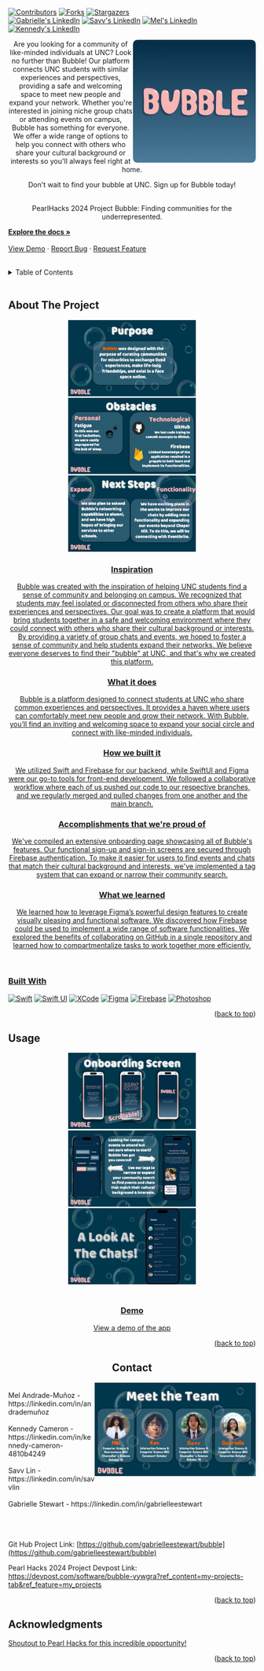 <a name="readme-top"></a>

<!-- PROJECT SHIELDS -->
<!--
*** I'm using markdown "reference style" links for readability.
*** Reference links are enclosed in brackets [ ] instead of parentheses ( ).
*** See the bottom of this document for the declaration of the reference variables
*** https://www.markdownguide.org/basic-syntax/#reference-style-links
-->
[![Contributors][contributors-shield]][contributors-url]
[![Forks][forks-shield]][forks-url]
[![Stargazers][stars-shield]][stars-url]
<br />
[![Gabrielle's LinkedIn][g-linkedin-shield]][gabrielle-linkedin-url]
[![Savv's LinkedIn][s-linkedin-shield]][savv-linkedin-url]
[![Mel's LinkedIn][m-linkedin-shield]][mel-linkedin-url]
[![Kennedy's LinkedIn][k-linkedin-shield]][ken-linkedin-url]


<!-- PROJECT LOGO -->
  <img align="right" width="250" height="250" src="croppedIcon.png">

<!-- <h3 align="center">Bubble</h3> -->
 
<p align="center">
Are you looking for a community of like-minded individuals at UNC? Look no further than Bubble! Our platform connects UNC students with similar experiences and perspectives, providing a safe and welcoming space to meet new people and expand your network. Whether you're interested in joining niche group chats or attending events on campus, Bubble has something for everyone. We offer a wide range of options to help you connect with others who share your cultural background or interests so you'll always feel right at home.
  <p align="center">
Don't wait to find your bubble at UNC. Sign up for Bubble today!
<br />
<br />

  <p align="center">
PearlHacks 2024 Project Bubble: Finding communities for the underrepresented.
    
<br />
<p align="left">
    <a href="https://github.com/gabrielleestewart/bubble"><strong>Explore the docs »</strong></a>
    <br />
    <br />
    <a href="https://github.com/gabrielleestewart/bubble">View Demo</a>
    ·
    <a href="https://github.com/gabrielleestewart/bubble/issues">Report Bug</a>
    ·
    <a href="https://github.com/gabrielleestewart/bubble/issues">Request Feature</a>
  </p>
</div>
<br />


<!-- TABLE OF CONTENTS -->
<details>
  <summary>Table of Contents</summary>
  <ol>
    <li>
      <a href="#about-the-project">About The Project</a>
      <ul>
        <li><a href="#Inspiration">Inspiration</a></li>
      </ul>
      <ul>
        <li><a href="#What-it-does">What it does</a></li>
      </ul>
      <ul>
        <li><a href="#How-we-built-it">How we built it</a></li>
      </ul>
      <ul>
        <li><a href="#Challenges-we-ran-into">Challenges we ran into</a></li>
      </ul>
      <ul>
        <li><a href="#Accomplishments-that-we're-proud-of">Accomplishments that we're proud of</a></li>
      </ul>
      <ul>
        <li><a href="#What-we-learned">What we learned</a></li>
      </ul>
      <ul>
        <li><a href="#What's-next-for-Bubble">What's next for Bubble</a></li>
      </ul>
      <ul>
        <li><a href="#built-with">Built With</a></li>
      </ul>
    </li>
    <li><a href="#usage">Usage</a></li>
    <li><a href="#contact">Contact</a></li>
    <li><a href="#acknowledgments">Acknowledgments</a></li>
  </ol>
</details>

<br />


<!-- ABOUT THE PROJECT -->
## About The Project

<div align="center">
  <a href="https://github.com/gabrielleestewart/bubble">
    <img src="Slides/purpose.jpeg" alt="Purpose" width="260" height="155">
  <a href="https://github.com/gabrielleestewart/bubble">
    <img src="Slides/obstacles.jpeg" alt="Obstacles" width="260" height="155">
  <a href="https://github.com/gabrielleestewart/bubble">
    <img src="Slides/nextsteps.jpeg" alt="Next Steps" width="260" height="155">
<br />
    
### Inspiration

Bubble was created with the inspiration of helping UNC students find a sense of community and belonging on campus. We recognized that students may feel isolated or disconnected from others who share their experiences and perspectives. Our goal was to create a platform that would bring students together in a safe and welcoming environment where they could connect with others who share their cultural background or interests. By providing a variety of group chats and events, we hoped to foster a sense of community and help students expand their networks. We believe everyone deserves to find their "bubble" at UNC, and that's why we created this platform.

### What it does

Bubble is a platform designed to connect students at UNC who share common experiences and perspectives. It provides a haven where users can comfortably meet new people and grow their network. With Bubble, you’ll find an inviting and welcoming space to expand your social circle and connect with like-minded individuals.

### How we built it

We utilized Swift and Firebase for our backend, while SwiftUI and Figma were our go-to tools for front-end development. We followed a collaborative workflow where each of us pushed our code to our respective branches, and we regularly merged and pulled changes from one another and the main branch.

### Accomplishments that we're proud of

We've compiled an extensive onboarding page showcasing all of Bubble's features. Our functional sign-up and sign-in screens are secured through Firebase authentication. To make it easier for users to find events and chats that match their cultural background and interests, we've implemented a tag system that can expand or narrow their community search.

### What we learned

We learned how to leverage Figma’s powerful design features to create visually pleasing and functional software. We discovered how Firebase could be used to implement a wide range of software functionalities. We explored the benefits of collaborating on GitHub in a single repository and learned how to compartmentalize tasks to work together more efficiently.


<br />
<div align="left">

### Built With

[![Swift][Swift]][Swift-url]
[![Swift UI][SwiftUI]][SwiftUI-url]
[![XCode][XCode]][XCode-url]
[![Figma][Figma]][Figma-url]
[![Firebase][Firebase]][Firebase]
[![Photoshop][Photoshop]][Photoshop-url]

<p align="right">(<a href="#readme-top">back to top</a>)</p>



<!-- USAGE EXAMPLES -->
## Usage
<div align="center">
  <a href="https://github.com/gabrielleestewart/bubble">
    <img src="Slides/onboarding.jpeg" alt="Onboarding" width="260" height="155"> 
  <a href="https://github.com/gabrielleestewart/bubble">
    <img src="Slides/tags.jpeg" alt="Tags & Events" width="260" height="155">
  <a href="https://github.com/gabrielleestewart/bubble">
    <img src="Slides/chats.jpeg" alt="Chats" width="260" height="155">
  <br />

<br />

### Demo
<object data="https://appetize.io/embed/iudcliol5a3l3ihwlf4z7q4uqa?device=iphone11&scale=75&orientation=portrait&osVersion=17.2" type="text/html" width="100%" height="600px">
  <a href="https://appetize.io/embed/iudcliol5a3l3ihwlf4z7q4uqa?device=iphone11&scale=75&orientation=portrait&osVersion=17.2">View a demo of the app</a>
</object>




<p align="right">(<a href="#readme-top">back to top</a>)</p>



<!-- CONTACT -->
## Contact

<img align="right" width="328" height="190.5" src="Slides/creators.jpeg">

<div align="left">
<br/ >
Mel Andrade-Muñoz - https://linkedin.com/in/andrademuñoz
<br/ >
<br/ >
Kennedy Cameron - https://linkedin.com/in/kennedy-cameron-4810b4249 
<br/ >
<br/ >
Savv Lin - https://linkedin.com/in/savvlin 
<br/ >
<br/ >
Gabrielle Stewart - https://linkedin.com/in/gabrielleestewart 
<br/ >
<br/ >
<br/ >
<br/ >


Git Hub Project Link: [https://github.com/gabrielleestewart/bubble](https://github.com/gabrielleestewart/bubble)

Pearl Hacks 2024 Project Devpost Link: https://devpost.com/software/bubble-vywgra?ref_content=my-projects-tab&ref_feature=my_projects

<p align="right">(<a href="#readme-top">back to top</a>)</p>



<!-- ACKNOWLEDGMENTS -->
## Acknowledgments

[Shoutout to Pearl Hacks for this incredible opportunity!](https://pearlhacks.com)

<p align="right">(<a href="#readme-top">back to top</a>)</p>



<!-- MARKDOWN LINKS & IMAGES -->
<!-- https://www.markdownguide.org/basic-syntax/#reference-style-links -->
[contributors-shield]: https://img.shields.io/github/contributors/gabrielleestewart/bubble.svg?style=for-the-badge
[contributors-url]: https://github.com/gabrielleestewart/bubble/graphs/contributors
[forks-shield]: https://img.shields.io/github/forks/gabrielleestewart/bubble.svg?style=for-the-badge
[forks-url]: https://github.com/gabrielleestewart/bubble/network/members
[stars-shield]: https://img.shields.io/github/stars/gabrielleestewart/bubble.svg?style=for-the-badge
[stars-url]: https://github.com/gabrielleestewart/bubble/stargazers
[issues-shield]: https://img.shields.io/github/issues/gabrielleestewart/bubble.svg?style=for-the-badge
[issues-url]: https://github.com/gabrielleestewart/bubble/issues
[g-linkedin-shield]: https://img.shields.io/badge/linkedin-gabrielle-white?style=for-the-badge&logo=linkedin&labelColor=%230A66C2
[s-linkedin-shield]: https://img.shields.io/badge/linkedin-savv-white?style=for-the-badge&logo=linkedin&labelColor=%230A66C2
[m-linkedin-shield]: https://img.shields.io/badge/linkedin-mel-white?style=for-the-badge&logo=linkedin&labelColor=%230A66C2
[k-linkedin-shield]: https://img.shields.io/badge/linkedin-ken-white?style=for-the-badge&logo=linkedin&labelColor=%230A66C2
[gabrielle-linkedin-url]: https://linkedin.com/in/gabrielleestewart
[savv-linkedin-url]: https://linkedin.com/in/savvlin
[mel-linkedin-url]: https://linkedin.com/in/andrademuñoz
[ken-linkedin-url]: https://linkedin.com/in/kennedy-cameron-4810b4249
<!-- [product-screenshot]: Slides/title.jpeg -->
[Swift]: https://img.shields.io/badge/swift-%23F05138?style=for-the-badge&logo=swift&logoColor=white
[Swift-url]: https://developer.apple.com/swift/
[SwiftUI]: https://img.shields.io/badge/swiftui-%233F8EF4?style=for-the-badge&logo=swift&logoColor=white
[SwiftUI-url]: https://developer.apple.com/xcode/swiftui/
[XCode]: https://img.shields.io/badge/Xcode-%23147EFB?style=for-the-badge&logo=xcode&logoColor=white
[XCode-url]: https://developer.apple.com/xcode/
[Figma]: https://img.shields.io/badge/figma-%23F24E1E?style=for-the-badge&logo=figma&logoColor=white
[Figma-url]: https://www.figma.com
[Firebase]: https://img.shields.io/badge/firebase-%23FFCA28?style=for-the-badge&logo=firebase&logoColor=white
[Firebase-url]: https://firebase.google.com
[Photoshop]: https://img.shields.io/badge/photoshop-%2331A8FF?style=for-the-badge&logo=adobephotoshop&logoColor=white
[Photoshop-url]: https://www.adobe.com/products/photoshop.html
